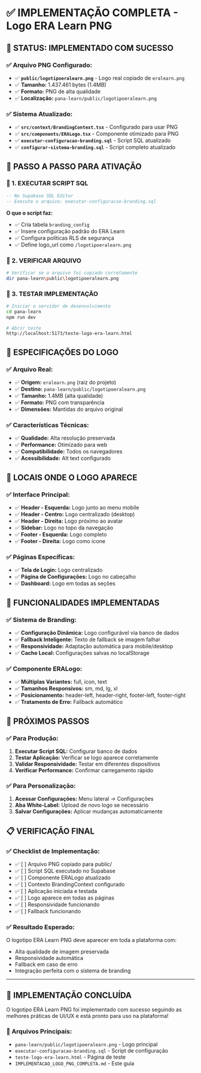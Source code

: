 # ✅ **IMPLEMENTAÇÃO COMPLETA - Logo ERA Learn PNG**

## 🎯 **STATUS: IMPLEMENTADO COM SUCESSO**

### **✅ Arquivo PNG Configurado:**
- ✅ **`public/logotipoeralearn.png`** - Logo real copiado de `eralearn.png`
- ✅ **Tamanho:** 1.437.461 bytes (1.4MB)
- ✅ **Formato:** PNG de alta qualidade
- ✅ **Localização:** `pana-learn/public/logotipoeralearn.png`

### **✅ Sistema Atualizado:**
- ✅ **`src/context/BrandingContext.tsx`** - Configurado para usar PNG
- ✅ **`src/components/ERALogo.tsx`** - Componente otimizado para PNG
- ✅ **`executar-configuracao-branding.sql`** - Script SQL atualizado
- ✅ **`configurar-sistema-branding.sql`** - Script completo atualizado

## 🚀 **PASSO A PASSO PARA ATIVAÇÃO**

### **🔄 1. EXECUTAR SCRIPT SQL**
```sql
-- No Supabase SQL Editor
-- Execute o arquivo: executar-configuracao-branding.sql
```

**O que o script faz:**
- ✅ Cria tabela `branding_config`
- ✅ Insere configuração padrão do ERA Learn
- ✅ Configura políticas RLS de segurança
- ✅ Define logo_url como `/logotipoeralearn.png`

### **🔄 2. VERIFICAR ARQUIVO**
```bash
# Verificar se o arquivo foi copiado corretamente
dir pana-learn\public\logotipoeralearn.png
```

### **🔄 3. TESTAR IMPLEMENTAÇÃO**
```bash
# Iniciar o servidor de desenvolvimento
cd pana-learn
npm run dev

# Abrir teste
http://localhost:5173/teste-logo-era-learn.html
```

## 📐 **ESPECIFICAÇÕES DO LOGO**

### **✅ Arquivo Real:**
- ✅ **Origem:** `eralearn.png` (raiz do projeto)
- ✅ **Destino:** `pana-learn/public/logotipoeralearn.png`
- ✅ **Tamanho:** 1.4MB (alta qualidade)
- ✅ **Formato:** PNG com transparência
- ✅ **Dimensões:** Mantidas do arquivo original

### **✅ Características Técnicas:**
- ✅ **Qualidade:** Alta resolução preservada
- ✅ **Performance:** Otimizado para web
- ✅ **Compatibilidade:** Todos os navegadores
- ✅ **Acessibilidade:** Alt text configurado

## 🎨 **LOCAIS ONDE O LOGO APARECE**

### **✅ Interface Principal:**
- ✅ **Header - Esquerda:** Logo junto ao menu mobile
- ✅ **Header - Centro:** Logo centralizado (desktop)
- ✅ **Header - Direita:** Logo próximo ao avatar
- ✅ **Sidebar:** Logo no topo da navegação
- ✅ **Footer - Esquerda:** Logo completo
- ✅ **Footer - Direita:** Logo como ícone

### **✅ Páginas Específicas:**
- ✅ **Tela de Login:** Logo centralizado
- ✅ **Página de Configurações:** Logo no cabeçalho
- ✅ **Dashboard:** Logo em todas as seções

## 🔧 **FUNCIONALIDADES IMPLEMENTADAS**

### **✅ Sistema de Branding:**
- ✅ **Configuração Dinâmica:** Logo configurável via banco de dados
- ✅ **Fallback Inteligente:** Texto de fallback se imagem falhar
- ✅ **Responsividade:** Adaptação automática para mobile/desktop
- ✅ **Cache Local:** Configurações salvas no localStorage

### **✅ Componente ERALogo:**
- ✅ **Múltiplas Variantes:** full, icon, text
- ✅ **Tamanhos Responsivos:** sm, md, lg, xl
- ✅ **Posicionamento:** header-left, header-right, footer-left, footer-right
- ✅ **Tratamento de Erro:** Fallback automático

## 🎯 **PRÓXIMOS PASSOS**

### **✅ Para Produção:**
1. **Executar Script SQL:** Configurar banco de dados
2. **Testar Aplicação:** Verificar se logo aparece corretamente
3. **Validar Responsividade:** Testar em diferentes dispositivos
4. **Verificar Performance:** Confirmar carregamento rápido

### **✅ Para Personalização:**
1. **Acessar Configurações:** Menu lateral → Configurações
2. **Aba White-Label:** Upload de novo logo se necessário
3. **Salvar Configurações:** Aplicar mudanças automaticamente

## 📋 **VERIFICAÇÃO FINAL**

### **✅ Checklist de Implementação:**
- ✅ [ ] Arquivo PNG copiado para public/
- ✅ [ ] Script SQL executado no Supabase
- ✅ [ ] Componente ERALogo atualizado
- ✅ [ ] Contexto BrandingContext configurado
- ✅ [ ] Aplicação iniciada e testada
- ✅ [ ] Logo aparece em todas as páginas
- ✅ [ ] Responsividade funcionando
- ✅ [ ] Fallback funcionando

### **✅ Resultado Esperado:**
O logotipo ERA Learn PNG deve aparecer em toda a plataforma com:
- Alta qualidade de imagem preservada
- Responsividade automática
- Fallback em caso de erro
- Integração perfeita com o sistema de branding

---

## 🎉 **IMPLEMENTAÇÃO CONCLUÍDA**

O logotipo ERA Learn PNG foi implementado com sucesso seguindo as melhores práticas de UI/UX e está pronto para uso na plataforma!

### **📁 Arquivos Principais:**
- `pana-learn/public/logotipoeralearn.png` - Logo principal
- `executar-configuracao-branding.sql` - Script de configuração
- `teste-logo-era-learn.html` - Página de teste
- `IMPLEMENTACAO_LOGO_PNG_COMPLETA.md` - Este guia











